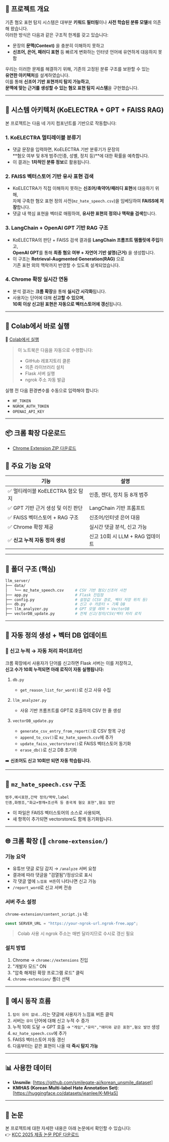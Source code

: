 ## 🐶 프로젝트 개요

기존 혐오 표현 탐지 시스템은 대부분 **키워드 필터링**이나  **사전 학습된 분류 모델**에 의존해 왔습니다.  
이러한 방식은 다음과 같은 구조적 한계를 갖고 있습니다:

- 문장의 **문맥(Context)** 을 충분히 이해하지 못하고  
- **신조어, 은어, 패러디 표현** 등 빠르게 변화하는 인터넷 언어에 유연하게 대응하지 못함

우리는 이러한 문제를 해결하기 위해, 기존의 고정된 분류 구조를 보완할 수 있는  
**유연한 아키텍처**를 설계하였습니다.  
이를 통해 **신조어 기반 표현까지 탐지 가능하고**,  
**문맥에 맞는 근거를 생성할 수 있는 혐오 표현 탐지 시스템**을 구현했습니다.

---

## 🧩 시스템 아키텍처 (KoELECTRA + GPT + FAISS RAG)

본 프로젝트는 다음 네 가지 컴포넌트를 기반으로 작동합니다:

### 1. KoELECTRA 멀티레이블 분류기
- 댓글 문장을 입력하면, KoELECTRA 기반 분류기가 문장의  
  **혐오 여부 및 8개 범주(인종, 성별, 정치 등)**에 대한 확률을 예측합니다.
- 이 결과는 **1차적인 분류 정보**로 활용됩니다.

### 2. FAISS 벡터스토어 기반 유사 표현 검색
- KoELECTRA가 직접 이해하지 못하는 **신조어/축약어/패러디 표현**에 대응하기 위해,  
  자체 구축한 혐오 표현 정의 사전(`mz_hate_speech.csv`)을 임베딩하여 **FAISS에 저장**합니다.
- 댓글 내 핵심 표현을 벡터로 매핑하여, **유사한 표현의 정의나 맥락을 검색**합니다.

### 3. LangChain + OpenAI GPT 기반 RAG 구조
- KoELECTRA의 판단 + FAISS 검색 결과를 **LangChain 프롬프트 템플릿에 주입**하고,  
  **OpenAI GPT**를 통해 **최종 혐오 여부 + 자연어 기반 설명(근거)** 을 생성합니다.
- 이 구조는 **Retrieval-Augmented Generation(RAG)** 으로  
  기존 표현 외의 맥락까지 반영할 수 있도록 설계되었습니다.

### 4. Chrome 확장 실시간 연동
- 분석 결과는 **크롬 확장**을 통해 **실시간 시각화**됩니다.  
- 사용자는 단어에 대해 **신고할 수 있으며**,  
  **10회 이상 신고된 표현은 자동으로 벡터스토어에 갱신**됩니다.

---

## 🚀 Colab에서 바로 실행

📎 [Colab에서 실행](https://colab.research.google.com/github/hatedogs/hatedog/blob/main/run.ipynb)

> 이 노트북은 다음을 자동으로 수행합니다:
> - GitHub 레포지토리 클론
> - 의존 라이브러리 설치
> - Flask 서버 실행
> - ngrok 주소 자동 발급

실행 전 다음 환경변수를 수동으로 입력해야 합니다:
- `HF_TOKEN`
- `NGROK_AUTH_TOKEN`
- `OPENAI_API_KEY`

---

## 📦 크롬 확장 다운로드 

- [Chrome Extension ZIP 다운로드]((https://github.com/hatedogs/hatedog/releases/tag/chrome-extension))


## 🧠 주요 기능 요약

| 기능 | 설명 |
|------|------|
| ✅ 멀티레이블 KoELECTRA 혐오 탐지 | 인종, 젠더, 정치 등 8개 범주 |
| ✅ GPT 기반 근거 생성 및 이진 판단 | LangChain 기반 프롬프트 |
| ✅ FAISS 벡터스토어 + RAG 구조 | 신조어/인터넷 은어 대응 |
| ✅ Chrome 확장 제공 | 실시간 댓글 분석, 신고 가능 |
| ✅ **신고 누적 자동 정의 생성** | 신고 10회 시 LLM + RAG 업데이트 |

---

## 📂 폴더 구조 (핵심)

```bash
llm_server/
├── data/
│   └── mz_hate_speech.csv     # CSV 기반 혐오/신조어 사전
├── app.py                     # Flask 진입점
├── config.py                  # 설정값 (CSV 경로, 벡터 저장 위치 등)
├── db.py                      # 신고 수 카운터 + 기록 DB
├── llm_analyzer.py            # GPT 모델 래퍼 + VectorDB
├── vectorDB_update.py         # 전체 신고/정의/CSV/벡터 처리 로직
```

---

## 📌 자동 정의 생성 + 벡터 DB 업데이트

### 🚨 신고 누적 → 자동 처리 파이프라인

크롬 확장에서 사용자가 단어를 신고하면 Flask 서버는 이를 저장하고,  
**신고 수가 10회 누적되면 아래 로직이 자동 실행됩니다:**

1. `db.py`  
   - `get_reason_list_for_word()`로 신고 사유 수집

2. `llm_analyzer.py`  
   - 사유 기반 프롬프트를 GPT로 호출하여 CSV 한 줄 생성

3. `vectorDB_update.py`  
   - `generate_csv_entry_from_report()`로 CSV 항목 구성  
   - `append_to_csv()`로 `mz_hate_speech.csv`에 추가  
   - `update_faiss_vectorstore()`로 FAISS 벡터스토어 동기화  
   - `erase_db()`로 신고 DB 초기화

➡️ **신조어도 신고 10회만 되면 자동 학습됩니다.**

---

## 🧠 `mz_hate_speech.csv` 구조

```csv
범주,예시표현,간략 정의/맥락,label
인종,화짱조,"화교+짱깨+조선족 등 중국계 혐오 표현",혐오 발언
```

- 이 파일은 FAISS 벡터스토어의 소스로 사용되며,
- 새 항목이 추가되면 vectorstore도 함께 동기화됩니다.

---

## 🌐 크롬 확장 (📁 `chrome-extension/`)

### 기능 요약

- 유튜브 댓글 로딩 감지 → `/analyze` 서버 요청
- 결과에 따라 댓글을 "검열됨"/정상으로 표시
- 각 댓글 옆에 `느낌표 버튼`이 나타나면 신고 가능
- `/report_word`로 신고 서버 전송

### 서버 주소 설정

`chrome-extension/content_script.js` 내:

```js
const SERVER_URL = "https://your-ngrok-url.ngrok-free.app";
```

> Colab 사용 시 ngrok 주소는 매번 달라지므로 수시로 갱신 필요

### 설치 방법

1. Chrome → `chrome://extensions` 진입
2. "개발자 모드" ON
3. "압축 해제된 확장 프로그램 로드" 클릭
4. `chrome-extension/` 폴더 선택

---

## 📎 예시 동작 흐름

1. `탑이 유미 없네..`라는 댓글에 사용자가 느낌표 버튼 클릭  
2. 서버는 `유미` 단어에 대해 신고 누적 수 증가  
3. 누적 10회 도달 → GPT 호출 → `"게임","유미","애미와 같은 표현",혐오 발언` 생성  
4. `mz_hate_speech.csv`에 추가  
5. FAISS 벡터스토어 자동 갱신  
6. 다음부터는 같은 표현이 나올 때 **즉시 탐지 가능**

---


## 📊 사용한 데이터

- **Unsmile**: [https://github.com/smilegate-ai/korean_unsmile_dataset]
- **KMHAS (Korean Multi-label Hate Annotation Set)**: [https://huggingface.co/datasets/jeanlee/K-MHaS]

---

## 📄 논문 

본 프로젝트에 대한 자세한 내용은 아래 논문에서 확인할 수 있습니다:  
👉 [KCC 2025 제출 논문 PDF 다운로드](https://github.com/hatedogs/hatedog/releases/download/paper/KCC_2025_paper.pdf)
